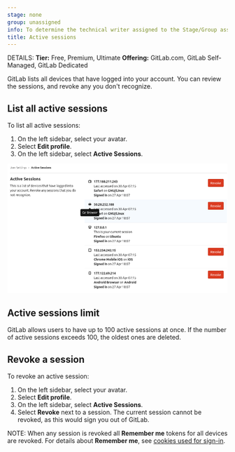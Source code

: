 ```yaml
---
stage: none
group: unassigned
info: To determine the technical writer assigned to the Stage/Group associated with this page, see https://handbook.gitlab.com/handbook/product/ux/technical-writing/#assignments
title: Active sessions
---
```


DETAILS:
**Tier:** Free, Premium, Ultimate
**Offering:** GitLab.com, GitLab Self-Managed, GitLab Dedicated

GitLab lists all devices that have logged into your account. You can
review the sessions, and revoke any you don't recognize.

## List all active sessions

To list all active sessions:

1. On the left sidebar, select your avatar.
1. Select **Edit profile**.
1. On the left sidebar, select **Active Sessions**.

![Active sessions list](img/active_sessions_list_v12_7.png)

## Active sessions limit

GitLab allows users to have up to 100 active sessions at once. If the number of active sessions
exceeds 100, the oldest ones are deleted.

## Revoke a session

To revoke an active session:

1. On the left sidebar, select your avatar.
1. Select **Edit profile**.
1. On the left sidebar, select **Active Sessions**.
1. Select **Revoke** next to a session. The current session cannot be revoked, as this would sign you out of GitLab.

NOTE:
When any session is revoked all **Remember me** tokens for all
devices are revoked. For details about **Remember me**, see
[cookies used for sign-in](index.md#cookies-used-for-sign-in).

<!-- ## Troubleshooting

Include any troubleshooting steps that you can foresee. If you know beforehand what issues
one might have when setting this up, or when something is changed, or on upgrading, it's
important to describe those, too. Think of things that may go wrong and include them here.
This is important to minimize requests for support, and to avoid doc comments with
questions that you know someone might ask.

Each scenario can be a third-level heading, for example `### Getting error message X`.
If you have none to add when creating a doc, leave this section in place
but commented out to help encourage others to add to it in the future. -->
